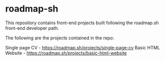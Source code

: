 # roadmap-sh
This repository contains front-end projects built following the roadmap.sh front-end developer path.

The following are the projects contained in the repo:

Single page CV - https://roadmap.sh/projects/single-page-cv
Basic HTML Website - https://roadmap.sh/projects/basic-html-website
